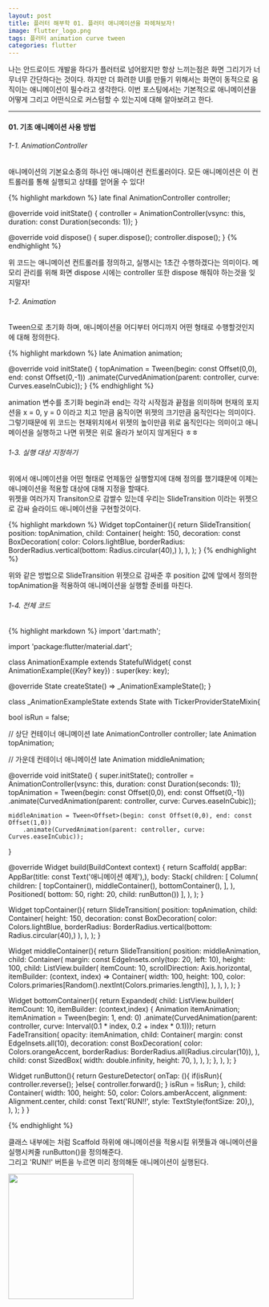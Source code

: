 ```yaml
---
layout: post
title: 플러터 해부학 01. 플러터 애니메이션을 파헤쳐보자!
image: flutter_logo.png
tags: 플러터 animation curve tween
categories: flutter
---
```

나는 안드로이드 개발을 하다가 플러터로 넘어왔지만 항상 느끼는점은 화면 그리기가 너무너무 간단하다는 것이다.
하지만 더 화려한 UI를 만들기 위해서는 화면이 동적으로 움직이는 애니메이션이 필수라고 생각한다.
이번 포스팅에서는 기본적으로 애니메이션을 어떻게 그리고 어떤식으로 커스텀할 수 있는지에 대해 알아보려고 한다.

***

#### 01. 기초 애니메이션 사용 방법

###### 1-1. AnimationController

애니메이션의 기본요소중의 하나인 애니매이션 컨트롤러이다.
모든 애니메이션은 이 컨트롤러를 통해 실행되고 상태를 얻어올 수 있다!

{% highlight markdown %}
late final AnimationController controller;

@override
void initState() {
    controller = AnimationController(vsync: this, duration: const Duration(seconds: 1));
}

@override
void dispose() {
    super.dispose();
    controller.dispose();
}
{% endhighlight %}

위 코드는 애니메이션 컨트롤러를 정의하고, 실행시는 1초간 수행하겠다는 의미이다.
메모리 관리를 위해 화면 dispose 시에는 controller 또한 dispose 해줘야 하는것을 잊지말자!

###### 1-2. Animation

Tween으로 초기화 하며, 애니메이션을 어디부터 어디까지 어떤 형태로 수행할것인지에 대해 정의한다.

{% highlight markdown %}
late Animation<Offset> animation;

@override
void initState() {
    topAnimation = Tween<Offset>(begin: const Offset(0,0), end: const Offset(0,-1))
        .animate(CurvedAnimation(parent: controller, curve: Curves.easeInCubic));
}
{% endhighlight %}

animation 변수를 초기화
begin과 end는 각각 시작점과 끝점을 의미하며 현재의 포지션을 x = 0, y = 0 이라고 치고 1만큼 움직이면 위젯의 크기만큼 움직인다는 의미이다.  
그렇기때문에 위 코드는 현재위치에서 위젯의 높이만큼 위로 움직인다는 의미이고 애니메이션을 실행하고 나면 위젯은 위로 올라가 보이지 않게된다 ㅎㅎ

###### 1-3. 실행 대상 지정하기

위에서 애니메이션을 어떤 형태로 언제동안 실행할지에 대해 정의를 했기떄문에 이제는 애니메이션을 적용할 대상에 대해 지정을 할때다.  
위젯을 여러가지 Transiton으로 감쌀수 있는데 우리는 SlideTransition 이라는 위젯으로 감싸 슬라이드 애니메이션을 구현할것이다.

{% highlight markdown %}
  Widget topContainer(){
    return SlideTransition(
      position: topAnimation,
      child: Container(
        height: 150,
        decoration: const BoxDecoration(
            color: Colors.lightBlue,
            borderRadius: BorderRadius.vertical(bottom: Radius.circular(40),)
        ),
      ),
    );
  }
{% endhighlight %}

위와 같은 방법으로 SlideTransition 위젯으로 감싸준 후 position 값에 앞에서 정의한 topAnimation을 적용하여 애니메이션을 실행할 준비를 마친다.

###### 1-4. 전체 코드

{% highlight markdown %}
import 'dart:math';

import 'package:flutter/material.dart';

class AnimationExample extends StatefulWidget{
  const AnimationExample({Key? key}) : super(key: key);

  @override
  State<AnimationExample> createState() => _AnimationExampleState();
}

class _AnimationExampleState extends State<AnimationExample>
    with TickerProviderStateMixin{

  bool isRun = false;

  // 상단 컨테이너 애니메이션
  late AnimationController controller;
  late Animation<Offset> topAnimation;

  // 가운데 컨테이너 애니메이션
  late Animation<Offset> middleAnimation;

  @override
  void initState() {
    super.initState();
    controller = AnimationController(vsync: this, duration: const Duration(seconds: 1));
    topAnimation = Tween<Offset>(begin: const Offset(0,0), end: const Offset(0,-1))
        .animate(CurvedAnimation(parent: controller, curve: Curves.easeInCubic));

    middleAnimation = Tween<Offset>(begin: const Offset(0,0), end: const Offset(1,0))
        .animate(CurvedAnimation(parent: controller, curve: Curves.easeInCubic));
  }

  @override
  Widget build(BuildContext context) {
    return Scaffold(
      appBar: AppBar(title: const Text('애니메이션 예제'),),
      body: Stack(
        children: [
          Column(
            children: [
              topContainer(),
              middleContainer(),
              bottomContainer(),
            ],
          ),
          Positioned(
              bottom: 50,
              right: 20,
              child: runButton())
        ],
      ),
    );
  }

  Widget topContainer(){
    return SlideTransition(
      position: topAnimation,
      child: Container(
        height: 150,
        decoration: const BoxDecoration(
            color: Colors.lightBlue,
            borderRadius: BorderRadius.vertical(bottom: Radius.circular(40),)
        ),
      ),
    );
  }

  Widget middleContainer(){
    return SlideTransition(
      position: middleAnimation,
      child: Container(
        margin: const EdgeInsets.only(top: 20, left: 10),
        height: 100,
        child: ListView.builder(
          itemCount: 10,
          scrollDirection: Axis.horizontal,
          itemBuilder: (context, index) => Container(
            width: 100,
            height: 100,
            color: Colors.primaries[Random().nextInt(Colors.primaries.length)],
          ),
        ),
      ),
    );
  }

  Widget bottomContainer(){
    return Expanded(
      child: ListView.builder(
        itemCount: 10,
        itemBuilder: (context,index) {
          Animation<double> itemAnimation;
          itemAnimation = Tween<double>(begin: 1, end: 0)
              .animate(CurvedAnimation(parent: controller, curve: Interval(0.1 * index, 0.2 + index * 0.1)));
          return FadeTransition(
            opacity: itemAnimation,
            child: Container(
              margin: const EdgeInsets.all(10),
              decoration: const BoxDecoration(
                color: Colors.orangeAccent,
                borderRadius: BorderRadius.all(Radius.circular(10)),
              ),
              child: const SizedBox(
                width: double.infinity,
                height: 70,
              ),
            ),
          );
        },
      ),
    );
  }

  Widget runButton(){
    return GestureDetector(
      onTap: (){
        if(isRun){
          controller.reverse();
        }else{
          controller.forward();
        }
        isRun = !isRun;
      },
      child: Container(
        width: 100,
        height: 50,
        color: Colors.amberAccent,
        alignment: Alignment.center,
        child: const Text('RUN!!', style: TextStyle(fontSize: 20),),
      ),
    );
  }
}

{% endhighlight %}

클래스 내부에는 처럼 Scaffold 하위에 애니메이션을 적용시킬 위젯들과 애니메이션을 실행시켜줄 runButton()을 정의해준다.  
그리고 'RUN!!' 버튼을 누르면 미리 정의해둔 애니메이션이 실행된다.

[<img src="{{site.baseurl}}/images/01_animation_example_result.gif" width="250"/>]({{site.baseurl}}/images/01_animation_example_result.gif)


